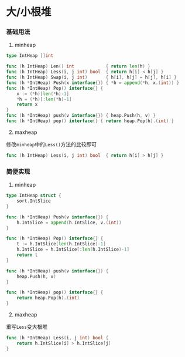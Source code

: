 # 大/小根堆

### 基础用法
1. minheap

```go showLineNumbers
type IntHeap []int

func (h IntHeap) Len() int            { return len(h) }
func (h IntHeap) Less(i, j int) bool  { return h[i] < h[j] }
func (h IntHeap) Swap(i, j int)       { h[i], h[j] = h[j], h[i] }
func (h *IntHeap) Push(x interface{}) { *h = append(*h, x.(int)) }
func (h *IntHeap) Pop() interface{} {
    x := (*h)[len(*h)-1]
    *h = (*h)[:len(*h)-1]
    return x
}
func (h *IntHeap) push(v interface{}) { heap.Push(h, v) }
func (h *IntHeap) pop() interface{} { return heap.Pop(h).(int) }
```

2. maxheap

修改`minheap`中的`Less()`方法的比较即可

```go showLineNumbers
func (h IntHeap) Less(i, j int) bool  { return h[i] > h[j] }
```

### 简便实现

1. minheap

```go showLineNumbers
type IntHeap struct {
	sort.IntSlice
}

func (h *IntHeap) Push(v interface{}) {
	h.IntSlice = append(h.IntSlice, v.(int))
}

func (h *IntHeap) Pop() interface{} {
	t := h.IntSlice[len(h.IntSlice)-1]
	h.IntSlice = h.IntSlice[:len(h.IntSlice)-1]
	return t
}

func (h *IntHeap) push(v interface{}) {
	heap.Push(h, v)
}

func (h *IntHeap) pop() interface{} {
	return heap.Pop(h).(int)
}
```

2. maxheap

重写`Less`变大根堆

```go showLineNumbers
func (h *IntHeap) Less(i, j int) bool {
    return h.IntSlice[i] > h.IntSlice[j]
}
```
